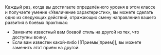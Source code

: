 Каждый раз, когда вы достигаете определённого уровня в этом классе и получаете умение «Увеличение характеристик», вы можете сделать одно из следующих действий, отражающих смену направления вашего развития в боевых практиках:

- Замените известный вам боевой стиль на другой из тех, что доступны воину.
- Если вам известен какой-либо [[Приемы|прием]], вы можете заменить этот приём на другой.
